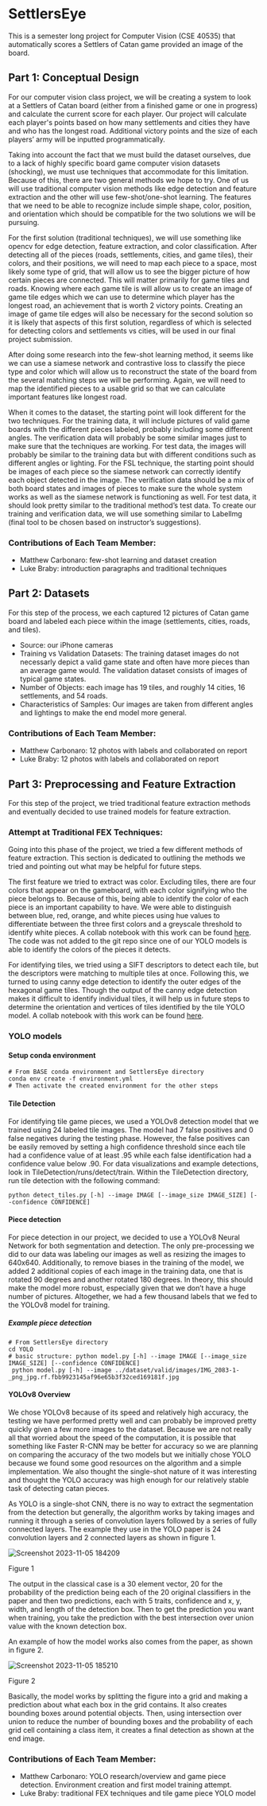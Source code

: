 # SettlersEye
This is a semester long project for Computer Vision (CSE 40535) that automatically scores a Settlers of Catan game provided an image of the board.

## Part 1: Conceptual Design
For our computer vision class project, we will be creating a system to look at a Settlers of Catan board (either from a finished game or one in progress) and calculate the current score for each player. Our project will calculate each player's points based on how many settlements and cities they have and who has the longest road. Additional victory points and the size of each players’ army will be inputted programmatically. 

Taking into account the fact that we must build the dataset ourselves, due to a lack of highly specific board game computer vision datasets (shocking), we must use techniques that accommodate for this limitation. Because of this, there are two general methods we hope to try. One of us will use traditional computer vision methods like edge detection and feature extraction and the other will use few-shot/one-shot learning. The features that we need to be able to recognize include simple shape, color, position, and orientation which should be compatible for the two solutions we will be pursuing.  

For the first solution (traditional techniques), we will use something like opencv for edge detection, feature extraction, and color classification. After detecting all of the pieces (roads, settlements, cities, and game tiles), their colors, and their positions, we will need to map each piece to a space, most likely some type of grid, that will allow us to see the bigger picture of how certain pieces are connected. This will matter primarily for game tiles and roads. Knowing where each game tile is will allow us to create an image of game tile edges which we can use to determine which player has the longest road, an achievement that is worth 2 victory points. Creating an image of game tile edges will also be necessary for the second solution so it is likely that aspects of this first solution, regardless of which is selected for detecting colors and settlements vs cities, will be used in our final project submission.  

After doing some research into the few-shot learning method, it seems like we can use a siamese network and contrastive loss to classify the piece type and color which will allow us to reconstruct the state of the board from the several matching steps we will be performing. Again, we will need to map the identified pieces to a usable grid so that we can calculate important features like longest road.  

When it comes to the dataset, the starting point will look different for the two techniques. For the training data, it will include pictures of valid game boards with the different pieces labeled, probably including some different angles. The verification data will probably be some similar images just to make sure that the techniques are working. For test data, the images will probably be similar to the training data but with different conditions such as different angles or lighting. For the FSL technique, the starting point should be images of each piece so the siamese network can correctly identify each object detected in the image. The verification data should be a mix of both board states and images of pieces to make sure the whole system works as well as the siamese network is functioning as well. For test data, it should look pretty similar to the traditional method’s test data. To create our training and verification data, we will use something similar to Labellmg (final tool to be chosen based on instructor’s suggestions).  

### Contributions of Each Team Member:
- Matthew Carbonaro: few-shot learning and dataset creation
- Luke Braby: introduction paragraphs and traditional techniques

## Part 2: Datasets
For this step of the process, we each captured 12 pictures of Catan game board and labeled each piece within the image (settlements, cities, roads, and tiles). 
- Source: our iPhone cameras
- Training vs Validation Datasets: The training dataset images do not necessarly depict a valid game state and often have more pieces than an average game would. The validation dataset consists of images of typical game states.
- Number of Objects: each image has 19 tiles, and roughly 14 cities, 16 settlements, and 54 roads. 
- Characteristics of Samples: Our images are taken from different angles and lightings to make the end model more general.
### Contributions of Each Team Member:
- Matthew Carbonaro: 12 photos with labels and collaborated on report
- Luke Braby: 12 photos with labels and collaborated on report

## Part 3: Preprocessing and Feature Extraction
For this step of the project, we tried traditional feature extraction methods and eventually decided to use trained models for feature extraction.
### Attempt at Traditional FEX Techniques:
Going into this phase of the project, we tried a few different methods of feature extraction. This section is dedicated to outlining the methods we tried and pointing out what may be helpful for future steps.  

The first feature we tried to extract was color. Excluding tiles, there are four colors that appear on the gameboard, with each color signifying who the piece belongs to. Because of this, being able to identify the color of each piece is an important capability to have. We were able to distinguish between blue, red, orange, and white pieces using hue values to differentiate between the three first colors and a greyscale threshold to identify white pieces. A collab notebook with this work can be found [here](https://colab.research.google.com/drive/1N_m_nfRODxJ9ASkbFAUyqjsePiQX6y4Y#scrollTo=QRLYJcjhjCmD). The code was not added to the git repo since one of our YOLO models is able to identify the colors of the pieces it detects.  

For identifying tiles, we tried using a SIFT descriptors to detect each tile, but the descriptors were matching to multiple tiles at once. Following this, we turned to using canny edge detection to identify the outer edges of the hexagonal game tiles. Though the output of the canny edge detection makes it difficult to identify individual tiles, it will help us in future steps to determine the orientation and vertices of tiles identified by the tile YOLO model. A collab notebook with this work can be found [here](https://colab.research.google.com/drive/1z38mCCmV4SUXURqhSryijEIh4GSuPhHW#scrollTo=JSd6osiKzpQ5&uniqifier=1).

### YOLO models
#### Setup conda environment
```
# From BASE conda environment and SettlersEye directory
conda env create -f environment.yml
# Then activate the created environment for the other steps
```
#### Tile Detection
For identifying tile game pieces, we used a YOLOv8 detection model that we trained using 24 labeled tile images. The model had 7 false positives and 0 false negatives during the testing phase. However, the false positives can be easily removed by setting a high confidence threshold since each tile had a confidence value of at least .95 while each false identification had a confidence value below .90. For data visualizations and example detections, look in TileDetection/runs/detect/train. Within the TileDetection directory, run tile detection with the following command:
```
python detect_tiles.py [-h] --image IMAGE [--image_size IMAGE_SIZE] [--confidence CONFIDENCE]
```
#### Piece detection


For piece detection in our project, we decided to use a YOLOv8 Neural Network for both segmentation and detection. The only pre-processing we did to our data was labeling our images as well as resizing the images to 640x640. Additionally, to remove biases in the training of the model, we added 2 additional copies of each image in the training data, one that is rotated 90 degrees and another rotated 180 degrees. In theory, this should make the model more robust, especially given that we don’t have a huge number of pictures. Altogether, we had a few thousand labels that we fed to the YOLOv8 model for training. 


##### Example piece detection
```
# From SettlersEye directory
cd YOLO
# basic structure: python model.py [-h] --image IMAGE [--image_size IMAGE_SIZE] [--confidence CONFIDENCE]
 python model.py [-h] --image ../dataset/valid/images/IMG_2083-1-_png_jpg.rf.fbb9923145af96e65b3f32ced169181f.jpg
```


#### YOLOv8 Overview
We chose YOLOv8 because of its speed and relatively high accuracy, the testing we have performed pretty well and can probably be improved pretty quickly given a few more images to the dataset. Because we are not really all that worried about the speed of the computation, it is possible that something like Faster R-CNN may be better for accuracy so we are planning on comparing the accuracy of the two models but we initially chose YOLO because we found some good resources on the algorithm and a simple implementation. We also thought the single-shot nature of it was interesting and thought the YOLO accuracy was high enough for our relatively stable task of detecting catan pieces.

As YOLO is a single-shot CNN, there is no way to extract the segmentation from the detection but generally, the algorithm works by taking images and running it through a series of convolution layers followed by a series of fully connected layers. The example they use in the YOLO paper is 24 convolution layers and 2 connected layers as shown in figure 1.

![Screenshot 2023-11-05 184209](https://github.com/lbraby/SettlersEye/assets/97127684/06b7c6df-cf12-4909-b0f4-4d5059646a24)


Figure 1


The output in the classical case is a 30 element vector, 20 for the probability of the prediction being each of the 20 original classifiers in the paper and then two predictions, each with 5 traits, confidence and x, y, width, and length of the detection box. Then to get the prediction you want when training, you take the prediction with the best intersection over union value with the known detection box.

An example of how the model works also comes from the paper, as shown in figure 2.

![Screenshot 2023-11-05 185210](https://github.com/lbraby/SettlersEye/assets/97127684/45393186-6df9-4862-a150-7d365f9ae5d7)


Figure 2


Basically, the model works by splitting the figure into a grid and making a prediction about what each box in the grid contains. It also creates bounding boxes around potential objects. Then, using intersection over union to reduce the number of bounding boxes and the probability of each grid cell containing a class item, it creates a final detection as shown at the end image.


### Contributions of Each Team Member:
- Matthew Carbonaro: YOLO research/overview and game piece detection. Environment creation and first model training attempt.
- Luke Braby: traditional FEX techniques and tile game piece YOLO model
